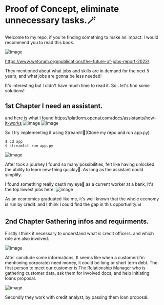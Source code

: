 # Proof of Concept, eliminate unnecessary tasks.🪄

Welcome to my repo, if you're finding something to make an impact. I would recommend you to read this book.

![image](https://github.com/Mueangapi/I-m-gonna-disrupt-my-job-the-series-inspired-by-WEF-Future-of-jobs-doc./assets/104725034/27e7906e-c430-4c00-b084-bd1fa7c47700)

https://www.weforum.org/publications/the-future-of-jobs-report-2023/

They mentioned about what jobs and skills are in demand for the next 5 years, and what jobs are gonna be less needed!

It's interesting but I didn't have much time to read it. So.. let's find some solutions!

## 1st Chapter I need an assistant.
and here is what i found https://platform.openai.com/docs/assistants/how-it-works
![image](https://github.com/Mueangapi/I-m-gonna-disrupt-my-job-the-series-inspired-by-WEF-Future-of-jobs-doc./assets/104725034/32b13a94-19b6-435d-9b45-1ba4c530d047)
![image](https://github.com/Mueangapi/I-m-gonna-disrupt-my-job-the-series-inspired-by-WEF-Future-of-jobs-doc./assets/104725034/c21a7413-8378-41ba-aadf-5f8a91095790)

So I try implementing it using Streamlit🍁(Clone my repo and run app.py)
```
$ cd app
$ streamlit run app.py
```
![image](https://github.com/Mueangapi/I-m-gonna-disrupt-my-job-the-series-inspired-by-WEF-Future-of-jobs-doc./assets/104725034/cf238f34-ad9a-487a-b5d5-0e4b1b9d2a05)

After took a journey I found so many possibilities, felt like having unlocked the ability to learn new thing quickly📖. As long as the assistant could simplify.

I found something really cauth my eye👀 as a current worker at a bank, It's the top lowest jobs here.
![image](https://github.com/Mueangapi/I-m-gonna-disrupt-my-job-the-series-inspired-by-WEF-Future-of-jobs-doc./assets/104725034/1967db26-9fa9-4ff3-b1ee-e58f9c7a04ac)

As an economics graduated like me, it's well known that the whole economy is run by credit. and I think I could find the gap in this opportunity.📊

## 2nd Chapter Gathering infos and requirments.
 Firstly I think it necessary to understand what is credit officers. and which role are also involved.

 ![image](https://github.com/Mueangapi/AI-Automation/assets/104725034/102fd307-e44f-4f1c-bea8-6936279febb2)

 After conclude some informations, It seems like when a customer(I'm mentioning corporate) need money, it could be long or short term debt. The first person to meet our customer is The Relationship Manager who is gathering customer data, ask them for involved docs, and help initiating loans proposal.

 ![image](https://github.com/Mueangapi/AI-Automation/assets/104725034/656ab816-30e4-43d2-82c4-70687e83a892)

 Secondly they work with credit analyst, by passing them loan proposal.  



